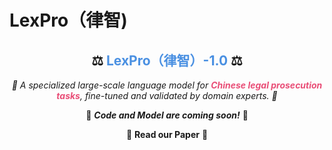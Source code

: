 # LexPro（律智)


<h2 align="center">⚖️ <span style="color:#4a90e2">LexPro（律智）-1.0</span> ⚖️</h2>

<p align="center">
    <em>🚀 A specialized large-scale language model for <strong style="color:#e94e77">Chinese legal prosecution tasks</strong>, fine-tuned and validated by domain experts. 🚀</em>
</p>

<p align="center">
    📌 <strong><em>Code and Model are coming soon!</em></strong> 📌
</p>

<p align="center">
    📖 <b><a href="https://arxiv.org/abs/2503.06949" style="text-decoration: none;">Read our Paper</a></b> 📖
</p>
